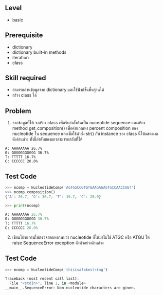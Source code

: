 ## Level

* basic

## Prerequisite

* dictionary
* dictionary built-in methods
* iteration
* class

## Skill required

* สามารถอ่านข้อมูลจาก dictionary และใช้ฟังก์ชั่นพื้นฐานได้
* สร้าง class ได้

## Problem

1. จากข้อมูลที่ให้ จงสร้าง class เพื่อรับค่าตั้งต้นเป็น nuceotide sequence และสร้าง method get_composition() เพื่อคำนวณหา percent composition ของ nucleotide ใน sequence และเมื่อใช้คำสั่ง str() กับ instance ของ class นี้ให้แสดงผลดังด้านล่าง ทั้งนี้ลำดับของแถวสามารถสลับที่ได้

```
A: AAAAAAAA 26.7%
G: GGGGGGGGGGG 36.7%
T: TTTTT 16.7%
C: CCCCCC 20.0%
```

## Test Code

```Python
>>> ncomp = NucleotideComp('AGTGGCCGTGTGAAGAGAGTGCCAACCAGT')
>>> ncomp.composition()
{'A': 26.7, 'G': 36.7, 'T': 16.7, 'C': 20.0}

>>> print(ncomp)

A: AAAAAAAA 26.7%
G: GGGGGGGGGGG 36.7%
T: TTTTT 16.7%
C: CCCCCC 20.0%


```

2. เขียนโปรแกรมให้ตรวจสอบหากพบว่า nucleotide ที่ให้มาไม่ใช่ ATGC หรือ ATGU ให้ raise SequenceError exception ดังตัวอย่างด้านล่าง

## Test Code

```Python
>>> ncomp = NucleotideComp('thisisafakestring')

Traceback (most recent call last):
  File "<stdin>", line 1, in <module>
__main__.SequenceError: Non-nucleotide characters are given.
```
